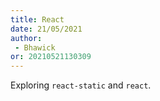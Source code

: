 ```yaml
---
title: React
date: 21/05/2021 
author:
 - Bhawick
or: 20210521130309
---
```


Exploring `react-static` and `react`.
